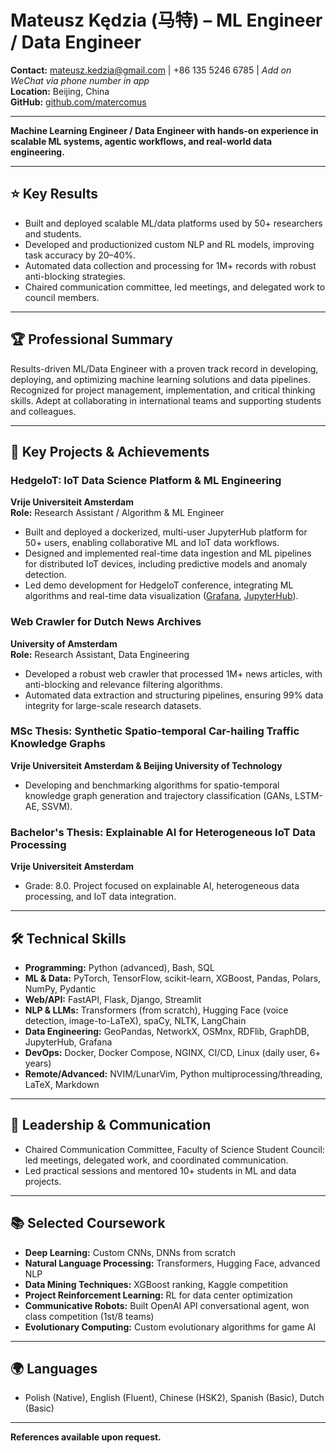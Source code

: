 # Mateusz Kędzia (马特) – ML Engineer / Data Engineer

**Contact:** mateusz.kedzia@gmail.com | +86 135 5246 6785  | _Add on WeChat via phone number in app_  
**Location:** Beijing, China  
**GitHub:** [github.com/matercomus](https://github.com/matercomus)

---

**Machine Learning Engineer / Data Engineer with hands-on experience in scalable ML systems, agentic workflows, and real-world data engineering.**

---

## ⭐ Key Results
- Built and deployed scalable ML/data platforms used by 50+ researchers and students.
- Developed and productionized custom NLP and RL models, improving task accuracy by 20–40%.
- Automated data collection and processing for 1M+ records with robust anti-blocking strategies.
- Chaired communication committee, led meetings, and delegated work to council members.

---

## 🏆 Professional Summary
Results-driven ML/Data Engineer with a proven track record in developing, deploying, and optimizing machine learning solutions and data pipelines. Recognized for project management, implementation, and critical thinking skills. Adept at collaborating in international teams and supporting students and colleagues.

---

## 🚀 Key Projects & Achievements

### HedgeIoT: IoT Data Science Platform & ML Engineering
**Vrije Universiteit Amsterdam**  
**Role:** Research Assistant / Algorithm & ML Engineer
- Built and deployed a dockerized, multi-user JupyterHub platform for 50+ users, enabling collaborative ML and IoT data workflows.
- Designed and implemented real-time data ingestion and ML pipelines for distributed IoT devices, including predictive models and anomaly detection.
- Led demo development for HedgeIoT conference, integrating ML algorithms and real-time data visualization ([Grafana](http://dashboard.hedge-iot.labs.vu.nl/grafana), [JupyterHub](http://jupyterhub.hedge-iot.labs.vu.nl/jh)).

### Web Crawler for Dutch News Archives
**University of Amsterdam**  
**Role:** Research Assistant, Data Engineering
- Developed a robust web crawler that processed 1M+ news articles, with anti-blocking and relevance filtering algorithms.
- Automated data extraction and structuring pipelines, ensuring 99% data integrity for large-scale research datasets.

### MSc Thesis: Synthetic Spatio-temporal Car-hailing Traffic Knowledge Graphs
**Vrije Universiteit Amsterdam & Beijing University of Technology**
- Developing and benchmarking algorithms for spatio-temporal knowledge graph generation and trajectory classification (GANs, LSTM-AE, SSVM).

### Bachelor's Thesis: Explainable AI for Heterogeneous IoT Data Processing
**Vrije Universiteit Amsterdam**
- Grade: 8.0. Project focused on explainable AI, heterogeneous data processing, and IoT data integration.

---

## 🛠️ Technical Skills
- **Programming:** Python (advanced), Bash, SQL
- **ML & Data:** PyTorch, TensorFlow, scikit-learn, XGBoost, Pandas, Polars, NumPy, Pydantic
- **Web/API:** FastAPI, Flask, Django, Streamlit
- **NLP & LLMs:** Transformers (from scratch), Hugging Face (voice detection, image-to-LaTeX), spaCy, NLTK, LangChain
- **Data Engineering:** GeoPandas, NetworkX, OSMnx, RDFlib, GraphDB, JupyterHub, Grafana
- **DevOps:** Docker, Docker Compose, NGINX, CI/CD, Linux (daily user, 6+ years)
- **Remote/Advanced:** NVIM/LunarVim, Python multiprocessing/threading, LaTeX, Markdown

---

## 👥 Leadership & Communication
- Chaired Communication Committee, Faculty of Science Student Council: led meetings, delegated work, and coordinated communication.
- Led practical sessions and mentored 10+ students in ML and data projects.

---

## 📚 Selected Coursework
- **Deep Learning:** Custom CNNs, DNNs from scratch
- **Natural Language Processing:** Transformers, Hugging Face, advanced NLP
- **Data Mining Techniques:** XGBoost ranking, Kaggle competition
- **Project Reinforcement Learning:** RL for data center optimization
- **Communicative Robots:** Built OpenAI API conversational agent, won class competition (1st/8 teams)
- **Evolutionary Computing:** Custom evolutionary algorithms for game AI

---

## 🌍 Languages
- Polish (Native), English (Fluent), Chinese (HSK2), Spanish (Basic), Dutch (Basic)

---

**References available upon request.**